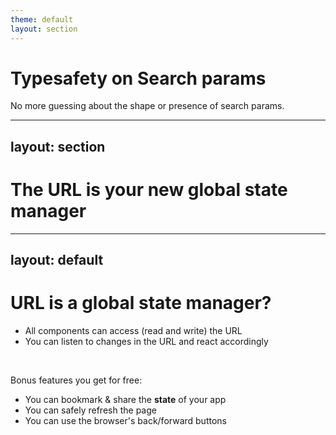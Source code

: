 ```yaml
---
theme: default
layout: section
---
```


# Typesafety on Search params

No more guessing about the shape or presence of search params.

---
layout: section
---

# The URL is your new global state manager

---
layout: default
---

# URL is a global state manager?

- All components can access (read and write) the URL
- You can listen to changes in the URL and react accordingly

<br />

Bonus features you get for free:
- You can bookmark & share the **state** of your app
- You can safely refresh the page
- You can use the browser's back/forward buttons